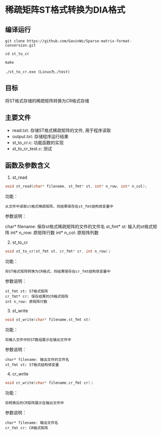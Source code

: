 # 稀疏矩阵ST格式转换为DIA格式

## 编译运行

```
git clone https://github.com/GavinWz/Sparse-matrix-format-conversion.git

cd st_to_cr

make

./st_to_cr.exe (Linux为./test)
```
## 目标

将ST格式存储的稀疏矩阵转换为CR格式存储

## 主要文件

* read.txt: 存储ST格式稀疏矩阵的文件, 用于程序读取
* output.txt: 存储程序运行结果
* st_to_cr.c: 功能函数的实现
* st_to_cr_test.c: 测试

## 函数及参数含义
1. st_read
```c
void st_read(char* filename, st_fmt* st, int* n_row, int* n_col);
```
功能：

    从文件中读取st格式稀疏矩阵，将结果保存在st_fmt结构体变量中

参数说明：

char* filename: 保存st格式稀疏矩阵的文件的文件名
st_fmt* st: 输入的st格式矩阵
int* n_row: 原矩阵行数
int* n_col: 原矩阵列数


2. st_to_cr
```c
void st_to_cr(st_fmt st, cr_fmt* cr, int n_row)；
```
功能：

    将ST格式矩阵转换为CR格式，将结果保存在cr_fmt结构体变量中

参数说明：

    st_fmt st: ST格式矩阵
    cr_fmt* cr: 保存结果的CR格式矩阵
    int n_row: 原矩阵行数

3. st_write
```c
void st_write(char* filename,st_fmt st)
```
功能：

    将输入文件中的ST数组展示在输出文件中

参数说明：

    char* filename: 输出文件的文件名
    st_fmt st: ST格式结构体变量

4. cr_write
```c
void cr_write(char* filename,cr_fmt cr)；
```
功能：
    
    将转换后的CR矩阵展示在输出文件中

参数说明：

    char* filename: 输出文件名
    cr_fmt cr: CR格式矩阵

